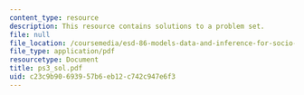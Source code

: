 ```yaml
---
content_type: resource
description: This resource contains solutions to a problem set.
file: null
file_location: /coursemedia/esd-86-models-data-and-inference-for-socio-technical-systems-spring-2007/c23c9b90693957b6eb12c742c947e6f3_ps3_sol.pdf
file_type: application/pdf
resourcetype: Document
title: ps3_sol.pdf
uid: c23c9b90-6939-57b6-eb12-c742c947e6f3
---
```

